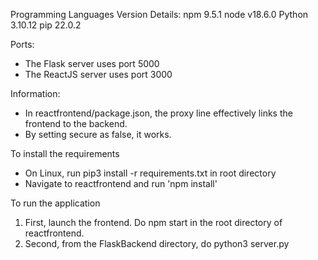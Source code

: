 Programming Languages Version Details:
npm 9.5.1
node v18.6.0
Python 3.10.12
pip 22.0.2 

Ports:
- The Flask server uses port 5000
- The ReactJS server uses port 3000

Information:
- In reactfrontend/package.json, the proxy line effectively links the frontend to the backend.
- By setting secure as false, it works. 

To install the requirements
- On Linux, run pip3 install -r requirements.txt in root directory
- Navigate to reactfrontend and run 'npm install'

To run the application
1) First, launch the frontend. Do npm start in the root directory of reactfrontend. 
2) Second, from the FlaskBackend directory, do python3 server.py




